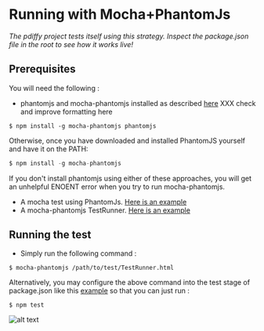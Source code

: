 # Running with Mocha+PhantomJs
_The pdiffy project tests itself using this strategy. Inspect the package.json file in the root to see how it works live!_

## Prerequisites
You will need the following :
* phantomjs and mocha-phantomjs installed as described [here](https://github.com/metaskills/mocha-phantomjs)
XXX check and improve formatting here
```
$ npm install -g mocha-phantomjs phantomjs
```

Otherwise, once you have downloaded and installed PhantomJS yourself and have it on the PATH:
```javascript
$ npm install -g mocha-phantomjs
```
If you don't install phantomjs using either of these approaches, you will get an unhelpful ENOENT error when you try to run mocha-phantomjs.

* A mocha test using PhantomJs. [Here is an example](https://raw.github.com/kennychua/pdiffy/master/js/test/pdiffy.test.js)
* A mocha-phantomjs TestRunner. [Here is an example](https://raw.github.com/kennychua/pdiffy/master/js/test/TestRunner.html)


## Running the test
* Simply run the following command :
```
$ mocha-phantomjs /path/to/test/TestRunner.html
```

Alternatively, you may configure the above command into the test stage of package.json like this [example](https://raw.github.com/kennychua/pdiffy/master/package.json) so that you can just run :
```
$ npm test
```

![alt text](http://kennychua.net/wp-content/uploads/2013/08/XXX.png "XXXtest run screenshot")
